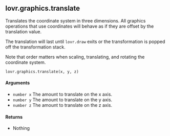 lovr.graphics.translate
---

Translates the coordinate system in three dimensions.  All graphics operations that use coordinates
will behave as if they are offset by the translation value.

The translation will last until `lovr.draw` exits or the transformation is popped off the
transformation stack.

Note that order matters when scaling, translating, and rotating the coordinate system.

    lovr.graphics.translate(x, y, z)

#### Arguments

- `number x` The amount to translate on the x axis.
- `number y` The amount to translate on the y axis.
- `number z` The amount to translate on the z axis.

#### Returns

- Nothing
